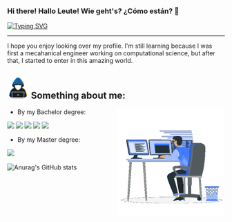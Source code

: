 ### Hi there! Hallo Leute! Wie geht's? ¿Cómo están?  👋

<a align="right" href="https://git.io/typing-svg"><img src="https://readme-typing-svg.demolab.com?font=Agbalumo&pause=1000&color=FFC000&center=true&random=false&width=435&lines=I'm+Jos%C3%A9+G.+Herrera+G.;A++Jr.+Programmer" alt="Typing SVG" /></a>
<hr>

<p>I hope you enjoy looking over my profile. I'm still learning because I was first a mecahanical engineer working on computational science, but after that,  I started to enter in this amazing world.</p>

## <picture><img src = "https://github.com/0xAbdulKhalid/0xAbdulKhalid/raw/main/assets/mdImages/about_me.gif" width = 50px></picture> **Something about me:**

<picture> <img align="right" src="https://github.com/0xAbdulKhalid/0xAbdulKhalid/raw/main/assets/mdImages/Right_Side.gif" width = 250px></picture>

- By my Bachelor degree:
<p>
   <img src="https://res.cloudinary.com/practicaldev/image/fetch/s--6Ri8EqF---/c_limit%2Cf_auto%2Cfl_progressive%2Cq_auto%2Cw_880/https://img.shields.io/badge/C%252B%252B-00599C%3Fstyle%3Dfor-the-badge%26logo%3Dc%252B%252B%26logoColor%3Dwhite">
   <img src="https://user-images.githubusercontent.com/45159366/131386330-372f5872-e005-4d35-912a-582e4020535a.png" width="150px">
   
  <img src="https://res.cloudinary.com/practicaldev/image/fetch/s--qNfoFcGW--/c_limit%2Cf_auto%2Cfl_progressive%2Cq_auto%2Cw_880/https://img.shields.io/badge/apache%2520netbeans-1B6AC6%3Fstyle%3Dfor-the-badge%26logo%3Dapache%2520netbeans%2520IDE%26logoColor%3Dwhite">
  <img src="https://res.cloudinary.com/practicaldev/image/fetch/s--Udg_xcfb--/c_limit%2Cf_auto%2Cfl_progressive%2Cq_auto%2Cw_880/https://img.shields.io/badge/Notepad%2B%2B-90E59A.svg%3Fstyle%3Dfor-the-badge%26logo%3Dnotepad%252B%252B%26logoColor%3Dblack">
  <img src="https://res.cloudinary.com/practicaldev/image/fetch/s--oSNx4Gih--/c_limit%2Cf_auto%2Cfl_progressive%2Cq_auto%2Cw_880/https://img.shields.io/badge/Microsoft_Office-D83B01%3Fstyle%3Dfor-the-badge%26logo%3Dmicrosoft-office%26logoColor%3Dwhite">
</p>

- By my Master degree:
<p>
  <img src="https://res.cloudinary.com/practicaldev/image/fetch/s--1lc__bQY--/c_limit%2Cf_auto%2Cfl_progressive%2Cq_auto%2Cw_880/https://img.shields.io/badge/Colab-F9AB00%3Fstyle%3Dfor-the-badge%26logo%3Dgooglecolab%26color%3D525252">
  
</p>
  
  
  
  
  

![Anurag's GitHub stats](https://github-readme-stats.vercel.app/api?username=josgherg&show_icons=true&theme=vision-friendly-dark )


